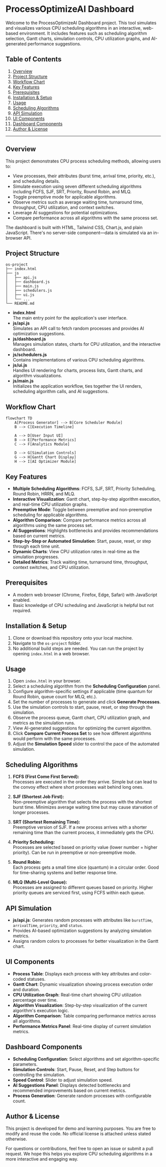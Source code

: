 # ProcessOptimizeAI Dashboard

Welcome to the ProcessOptimizeAI Dashboard project. This tool simulates and visualizes various CPU scheduling algorithms in an interactive, web-based environment. It includes features such as scheduling algorithm selection, Gantt charts, simulation controls, CPU utilization graphs, and AI-generated performance suggestions.

## Table of Contents

1. [Overview](#overview)
2. [Project Structure](#project-structure)
3. [Workflow Chart](#workflow-chart)
4. [Key Features](#key-features)
5. [Prerequisites](#prerequisites)
6. [Installation & Setup](#installation--setup)
7. [Usage](#usage)
8. [Scheduling Algorithms](#scheduling-algorithms)
9. [API Simulation](#api-simulation)
10. [UI Components](#ui-components)
11. [Dashboard Components](#dashboard-components)
12. [Author & License](#author--license)

---

## Overview

This project demonstrates CPU process scheduling methods, allowing users to:

- View processes, their attributes (burst time, arrival time, priority, etc.), and scheduling details.
- Simulate execution using seven different scheduling algorithms including FCFS, SJF, SRT, Priority, Round Robin, and MLQ.
- Toggle preemptive mode for applicable algorithms.
- Observe metrics such as average waiting time, turnaround time, throughput, CPU utilization, and context switches.
- Leverage AI suggestions for potential optimizations.
- Compare performance across all algorithms with the same process set.

The dashboard is built with HTML, Tailwind CSS, Chart.js, and plain JavaScript. There's no server-side component—data is simulated via an in-browser API.

## Project Structure

```
os-project
├── index.html
├── js
│   ├── api.js
│   ├── dashboard.js
│   ├── main.js
│   ├── schedulers.js
│   ├── ui.js
│   └── ...
└── README.md
```

- **index.html**  
  The main entry point for the application's user interface.
- **js/api.js**  
  Simulates an API call to fetch random processes and provides AI optimization suggestions.
- **js/dashboard.js**  
  Manages simulation states, charts for CPU utilization, and the interactive dashboard.
- **js/schedulers.js**  
  Contains implementations of various CPU scheduling algorithms.
- **js/ui.js**  
  Handles UI rendering for charts, process lists, Gantt charts, and algorithm visualizations.
- **js/main.js**  
  Initializes the application workflow, ties together the UI renders, scheduling algorithm calls, and AI suggestions.

## Workflow Chart

```mermaid
flowchart TD
    A[Process Generator] --> B[Core Scheduler Module]
    B --> C[Execution Timeline]

    A --> D[User Input UI]
    B --> E[Performance Metrics]
    C --> F[Analytics Module]

    D --> G[Simulation Controls]
    G --> H[Gantt Chart Display]
    H --> I[AI Optimizer Module]
```

## Key Features

- **Multiple Scheduling Algorithms**: FCFS, SJF, SRT, Priority Scheduling, Round Robin, HRRN, and MLQ.
- **Interactive Visualization**: Gantt chart, step-by-step algorithm execution, and real-time CPU utilization graphs.
- **Preemptive Mode**: Toggle between preemptive and non-preemptive scheduling for applicable algorithms.
- **Algorithm Comparison**: Compare performance metrics across all algorithms using the same process set.
- **AI Suggestions**: Highlights bottlenecks and provides recommendations based on current metrics.
- **Step-by-Step or Automated Simulation**: Start, pause, reset, or step through each time unit.
- **Dynamic Charts**: View CPU utilization rates in real-time as the simulation progresses.
- **Detailed Metrics**: Track waiting time, turnaround time, throughput, context switches, and CPU utilization.

## Prerequisites

- A modern web browser (Chrome, Firefox, Edge, Safari) with JavaScript enabled.
- Basic knowledge of CPU scheduling and JavaScript is helpful but not required.

## Installation & Setup

1. Clone or download this repository onto your local machine.
2. Navigate to the `os-project` folder.
3. No additional build steps are needed. You can run the project by opening `index.html` in a web browser.

## Usage

1. Open `index.html` in your browser.
2. Select a scheduling algorithm from the **Scheduling Configuration** panel.
3. Configure algorithm-specific settings if applicable (time quantum for Round Robin, queue count for MLQ, etc.).
4. Set the number of processes to generate and click **Generate Processes**.
5. Use the simulation controls to start, pause, reset, or step through the simulation.
6. Observe the process queue, Gantt chart, CPU utilization graph, and metrics as the simulation runs.
7. View AI-generated suggestions for optimizing the current algorithm.
8. Click **Compare Current Process Set** to see how different algorithms would perform with the same processes.
9. Adjust the **Simulation Speed** slider to control the pace of the automated simulation.

## Scheduling Algorithms

1. **FCFS (First Come First Served):**  
   Processes are executed in the order they arrive. Simple but can lead to the convoy effect where short processes wait behind long ones.

2. **SJF (Shortest Job First):**  
   Non-preemptive algorithm that selects the process with the shortest burst time. Minimizes average waiting time but may cause starvation of longer processes.

3. **SRT (Shortest Remaining Time):**  
   Preemptive version of SJF. If a new process arrives with a shorter remaining time than the current process, it immediately gets the CPU.

4. **Priority Scheduling:**  
   Processes are selected based on priority value (lower number = higher priority). Can be run in preemptive or non-preemptive mode.

5. **Round Robin:**  
   Each process gets a small time slice (quantum) in a circular order. Good for time-sharing systems and better response time.

6. **MLQ (Multi-Level Queue):**  
   Processes are assigned to different queues based on priority. Higher priority queues are serviced first, using FCFS within each queue.

## API Simulation

- **js/api.js**: Generates random processes with attributes like `burstTime`, `arrivalTime`, `priority`, and `status`.
- Provides AI-based optimization suggestions by analyzing simulation metrics.
- Assigns random colors to processes for better visualization in the Gantt chart.

## UI Components

- **Process Table**: Displays each process with key attributes and color-coded statuses.
- **Gantt Chart**: Dynamic visualization showing process execution order and duration.
- **CPU Utilization Graph**: Real-time chart showing CPU utilization percentage over time.
- **Algorithm Visualization**: Step-by-step visualization of the current algorithm's execution logic.
- **Algorithm Comparison**: Table comparing performance metrics across all algorithms.
- **Performance Metrics Panel**: Real-time display of current simulation metrics.

## Dashboard Components

- **Scheduling Configuration**: Select algorithms and set algorithm-specific parameters.
- **Simulation Controls**: Start, Pause, Reset, and Step buttons for controlling the simulation.
- **Speed Control**: Slider to adjust simulation speed.
- **AI Suggestions Panel**: Displays detected bottlenecks and recommended improvements based on current metrics.
- **Process Generation**: Generate random processes with configurable count.

## Author & License

This project is developed for demo and learning purposes. You are free to modify and reuse the code. No official license is attached unless stated otherwise.

For questions or contributions, feel free to open an issue or submit a pull request. We hope this helps you explore CPU scheduling algorithms in a more interactive and engaging way.
